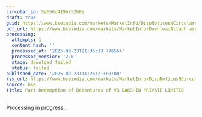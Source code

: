 ```yaml
---
circular_id: 5a656d419b752b8e
draft: true
guid: https://www.bseindia.com/markets/MarketInfo/DispNoticesNCirculars.aspx?Noticeid={5217E174-A3B5-434F-A68D-E00461C02A75}&noticeno=20250923-21&dt=09/23/2025&icount=21&totcount=84&flag=0
pdf_url: https://www.bseindia.com/markets/MarketInfo/DownloadAttach.aspx?id=20250923-21&attachedId=
processing:
  attempts: 1
  content_hash: ''
  processed_at: '2025-09-23T21:36:13.776564'
  processor_version: '2.0'
  stage: download_failed
  status: failed
published_date: '2025-09-23T11:26:21+00:00'
rss_url: https://www.bseindia.com/markets/MarketInfo/DispNoticesNCirculars.aspx?Noticeid={5217E174-A3B5-434F-A68D-E00461C02A75}&noticeno=20250923-21&dt=09/23/2025&icount=21&totcount=84&flag=0
source: bse
title: Part Redemption of Debentures of VR DAKSHIN PRIVATE LIMITED
---
```


Processing in progress...
